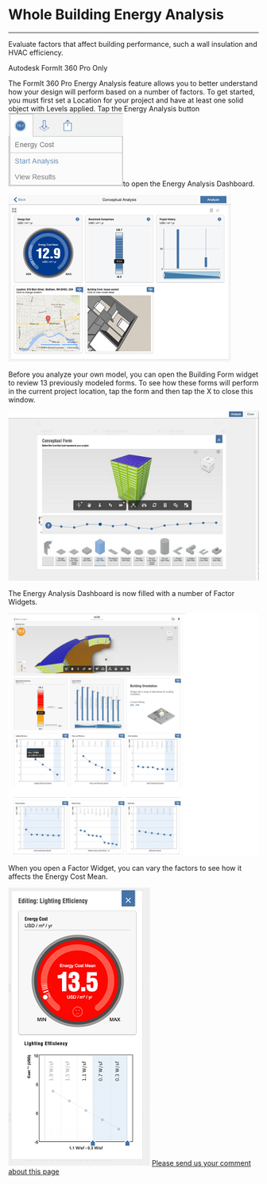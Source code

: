 # Whole Building Energy Analysis

----

Evaluate factors that affect building performance, such a wall insulation and HVAC efficiency.
 

Autodesk FormIt 360 Pro Only

The FormIt 360 Pro Energy Analysis feature allows you to better understand how your design will perform based on a number of factors. To get started, you must first set a Location for your project and have at least one solid object with Levels applied. Tap the Energy Analysis button ![](Images/GUID-4B5571DF-D3B2-4693-85FF-5BED468431BB-low.png)to open the Energy Analysis Dashboard.

![](Images/GUID-3E4C5B8A-ECB5-4705-A0BA-876F0E53E35C-low.png)

Before you analyze your own model, you can open the Building Form widget to review 13 previously modeled forms. To see how these forms will perform in the current project location, tap the form and then tap the X to close this window.

![](Images/GUID-BC1697A6-5AE3-42C8-855A-253F7047657A-low.jpg)

The Energy Analysis Dashboard is now filled with a number of Factor Widgets.

![](Images/GUID-C96F9F10-F0AB-4F52-B6E3-94D184E5DB28-low.jpg)

When you open a Factor Widget, you can vary the factors to see how it affects the Energy Cost Mean.

![](Images/GUID-3E6202EB-6402-4C51-877A-76363729359A-low.png)
[Please send us your comment about this page](#)